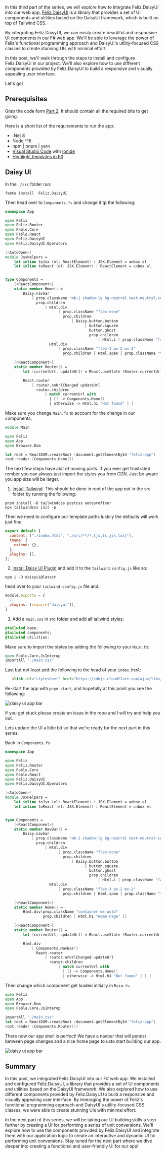 In this third part of the series, we will explore how to integrate Feliz.DaisyUI into our web app, [Feliz.DaisyUI](https://dzoukr.github.io/Feliz.DaisyUI/#/) is a library that provides a set of UI components and utilities based on the DaisyUI framework, which is built on top of Tailwind CSS.

By integrating Feliz.DaisyUI, we can easily create beautiful and responsive UI components in our F# web app. We'll be able to leverage the power of Feliz's functional programming approach and DaisyUI's utility-focused CSS classes to create stunning UIs with minimal effort.

In this post, we'll walk through the steps to install and configure Feliz.DaisyUI in our project. We'll also explore how to use different components provided by Feliz.DaisyUI to build a responsive and visually appealing user interface.

Let's go!

## Prerequisites

Grab the code form [Part 2](https://github.com/rasheedaboud/FSharp-Web-Development/tree/main/Part-2%20Environment%20Variables). It should contain all the required bits to get going.

Here is a short list of the requirements to run the app:

- .Net 8
- Node ^18
- npm | pnpm | yarn
- [Visual Studio Code](https://code.visualstudio.com/) with [Ionide](http://ionide.io/)
- [Highlight templates in F#](https://marketplace.visualstudio.com/items?itemName=alfonsogarciacaro.vscode-template-fsharp-highlight)

## Daisy UI

In the ```./src``` folder run:

```console
femto install  Feliz.DaisyUI
```

Then head over to ```Components.fs``` and change it tp the following:

```fsharp
namespace App

open Feliz
open Feliz.Router
open Fable.Core
open Fable.React
open Feliz.DaisyUI
open Feliz.DaisyUI.Operators

[<AutoOpen>]
module JsxHelpers =
    let inline toJsx (el: ReactElement) : JSX.Element = unbox el
    let inline toReact (el: JSX.Element) : ReactElement = unbox el


type Components =
    [<ReactComponent>]
    static member Home() =
        Daisy.navbar
            [ prop.className "mb-2 shadow-lg bg-neutral text-neutral-content rounded-box"
              prop.children
                  [ Html.div
                        [ prop.className "flex-none"
                          prop.children
                              [ Daisy.button.button
                                    [ button.square
                                      button.ghost
                                      prop.children
                                          [ Html.i [ prop.className "fa-solid fa-heart" ++ color.textSuccess ] ] ] ] ]
                    Html.div
                        [ prop.className "flex-1 px-2 mx-2"
                          prop.children [ Html.span [ prop.className "text-lg font-bold"; prop.text "With one icon" ] ] ] ] ]

    [<ReactComponent>]
    static member Router() =
        let (currentUrl, updateUrl) = React.useState (Router.currentUrl ())

        React.router
            [ router.onUrlChanged updateUrl
              router.children
                  [ match currentUrl with
                    | [] -> Components.Home()
                    | otherwise -> Html.h1 "Not found" ] ]

```

Make sure you change ```Main.fs``` to account for the change in our components;

```fsharp
module Main

open Feliz
open App
open Browser.Dom

let root = ReactDOM.createRoot (document.getElementById "feliz-app")
root.render (Components.Home())
```

The next few steps have alot of moving parts. If you ever get frustrated rember you can always just import the styles you from CDN. Just be aware you app size will be larger.

1. [Install Tailwind](https://tailwindcss.com/docs/guides/vite). This should be done in root of the app not in the src folder by running the following:

```console
pnpm install -D tailwindcss postcss autoprefixer
npx tailwindcss init -p
```
Then we need to configure our template paths luckily the defaults will work just fine:

```js
export default {
  content: ["./index.html", "./src/**/*.{js,ts,jsx,tsx}"],
  theme: {
    extend: {},
  },
  plugins: [],
};
```

2. [Install Daisy UI Plugin](https://daisyui.com/docs/install/) and add it to the ```tailwind.config.js``` like so:

```console
npm i -D daisyui@latest
```

head over to your ```tailwind.config.js``` file and:

```js
module.exports = {
  //...
  plugins: [require("daisyui")],
}
```

3. Add a ```main.css``` in src folder and add all tailwind styles:

```css
@tailwind base;
@tailwind components;
@tailwind utilities;
```

Make sure to import the styles by adding the following to your ```Main.fs```:

```fsharp
open Fable.Core.JsInterop
importAll "./main.css"
```

Last but not least add the following to the head of your ```index.html```:

```html
   <link rel="stylesheet" href="https://cdnjs.cloudflare.com/ajax/libs/font-awesome/6.5.1/css/all.min.css" integrity="sha512-DTOQO9RWCH3ppGqcWaEA1BIZOC6xxalwEsw9c2QQeAIftl+Vegovlnee1c9QX4TctnWMn13TZye+giMm8e2LwA==" crossorigin="anonymous" referrerpolicy="no-referrer" />
```
Re-start the app with ```pnpm start```, and hopefully at this point you see the following:

![daisy ui app bar](https://rasheedaboudblogstorage.blob.core.windows.net/blogs/appbar.png?sp=r&st=2024-01-05T17:20:35Z&se=2050-01-06T01:20:35Z&spr=https&sv=2022-11-02&sr=b&sig=tSBZX%2BAVNZ6qAKPOzPY5IgGYWpUFRJsGu42eFhk2zio%3D)

If you get stuck please create an issue in the repo and I will try and help you out.

Lets update the UI a little bit so that we're ready for the next part in this series.

Back in ```Components.fs```

```fsharp
namespace App

open Feliz
open Feliz.Router
open Fable.Core
open Fable.React
open Feliz.DaisyUI
open Feliz.DaisyUI.Operators

[<AutoOpen>]
module JsxHelpers =
    let inline toJsx (el: ReactElement) : JSX.Element = unbox el
    let inline toReact (el: JSX.Element) : ReactElement = unbox el


type Components =
    [<ReactComponent>]
    static member NavBar() =
        Daisy.navbar
            [ prop.className "mb-2 shadow-lg bg-neutral text-neutral-content rounded-box"
              prop.children
                  [ Html.div
                        [ prop.className "flex-none"
                          prop.children
                              [ Daisy.button.button
                                    [ button.square
                                      button.ghost
                                      prop.children
                                          [ Html.i [ prop.className "fa-solid fa-gear" ++ color.textSuccess ] ] ] ] ]
                    Html.div
                        [ prop.className "flex-1 px-2 mx-2"
                          prop.children [ Html.span [ prop.className "text-lg font-bold"; prop.text "Feliz Converter" ] ] ] ] ]

    [<ReactComponent>]
    static member Home() =
        Html.div[prop.className "container mx-auto"
                 prop.children [ Html.h1 "Home Page" ]]

    [<ReactComponent>]
    static member Router() =
        let (currentUrl, updateUrl) = React.useState (Router.currentUrl ())

        Html.div
            [ Components.NavBar()
              React.router
                  [ router.onUrlChanged updateUrl
                    router.children
                        [ match currentUrl with
                          | [] -> Components.Home()
                          | otherwise -> Html.h1 "Not found" ] ] ]

```
Then change which component get loaded initially in ```Main.fs```:

```fsharp
open Feliz
open App
open Browser.Dom
open Fable.Core.JsInterop

importAll "./main.css"
let root = ReactDOM.createRoot (document.getElementById "feliz-app")
root.render (Components.Router())
```
There now our app shell is perfect! We have a navbar that will persist between page changes and a nice home page to usto start building our app.

![daisy ui app bar](https://rasheedaboudblogstorage.blob.core.windows.net/blogs/appbar2.png?sp=r&st=2024-01-05T17:21:18Z&se=2050-01-06T01:21:18Z&spr=https&sv=2022-11-02&sr=b&sig=U%2B8VKyVy%2FNrh5IzeFwoZ8%2BdzFUO92MhpI7Fptnc43OI%3D)


## Summary

In this post, we integrated Feliz.DaisyUI into our F# web app. We installed and configured Feliz.DaisyUI, a library that provides a set of UI components and utilities based on the DaisyUI framework. We also explored how to use different components provided by Feliz.DaisyUI to build a responsive and visually appealing user interface. By leveraging the power of Feliz's functional programming approach and DaisyUI's utility-focused CSS classes, we were able to create stunning UIs with minimal effort.

In the next part of this series, we will be taking our UI building skills a step further by creating a UI for performing a series of unit conversions. We'll explore how to use the components provided by Feliz.DaisyUI and integrate them with our application logic to create an interactive and dynamic UI for performing unit conversions. Stay tuned for the next part where we dive deeper into creating a functional and user-friendly UI for our app!
